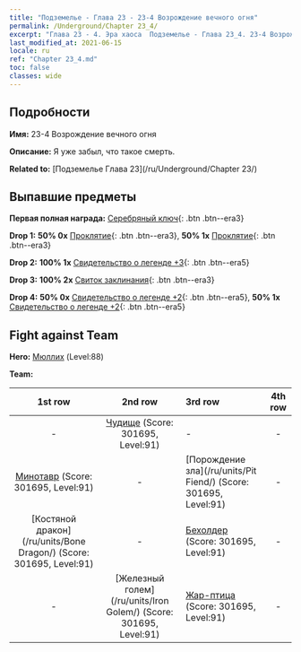 ```yaml
---
title: "Подземелье - Глава 23 - 23-4 Возрождение вечного огня"
permalink: /Underground/Chapter 23_4/
excerpt: "Глава 23 - 4. Эра хаоса  Подземелье - Глава 23_4. 23-4 Возрождение вечного огня"
last_modified_at: 2021-06-15
locale: ru
ref: "Chapter 23_4.md"
toc: false
classes: wide
---
```


## Подробности

 **Имя:** 23-4 Возрождение вечного огня

 **Описание:** Я уже забыл, что такое смерть.

 **Related to:** [Подземелье Глава 23](/ru/Underground/Chapter 23/)

## Выпавшие предметы

 **Первая полная награда:** [Серебряный ключ](/ItemsRU/con_693/){: .btn .btn--era3}

 **Drop 1:** **50% 0x** [Проклятие](/ItemsRU/her_410/){: .btn .btn--era3}, **50% 1x** [Проклятие](/ItemsRU/her_410/){: .btn .btn--era3}

 **Drop 2:** **100% 1x** [Свидетельство о легенде +3](/ItemsRU/mat_88/){: .btn .btn--era5}

 **Drop 3:** **100% 2x** [Свиток заклинания](/ItemsRU/con_694/){: .btn .btn--era3}

 **Drop 4:** **50% 0x** [Свидетельство о легенде +2](/ItemsRU/mat_81/){: .btn .btn--era5}, **50% 1x** [Свидетельство о легенде +2](/ItemsRU/mat_81/){: .btn .btn--era5}


## Fight against Team
 **Hero:** [Мюллих](/ru/heroes/Mullich/) (Level:88)

 **Team:**


  | 1st row | 2nd row | 3rd row | 4th row |
  |:----:|:----:|:----|:----:|
  | - | [Чудище](/ru/units/Behemoth/) (Score: 301695, Level:91)  | - | - |
  | [Минотавр](/ru/units/Minotaur/) (Score: 301695, Level:91)  | - | [Порождение зла](/ru/units/Pit Fiend/) (Score: 301695, Level:91)  | - |
  | [Костяной дракон](/ru/units/Bone Dragon/) (Score: 301695, Level:91)  | - | [Бехолдер](/ru/units/Beholder/) (Score: 301695, Level:91)  | - |
  | - | [Железный голем](/ru/units/Iron Golem/) (Score: 301695, Level:91)  | [Жар-птица](/ru/units/Firebird/) (Score: 301695, Level:91)  | - |



